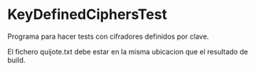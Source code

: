 # KeyDefinedCiphersTest

Programa para hacer tests con cifradores definidos por clave.

El fichero quijote.txt debe estar en la misma ubicacion que el resultado de build.
